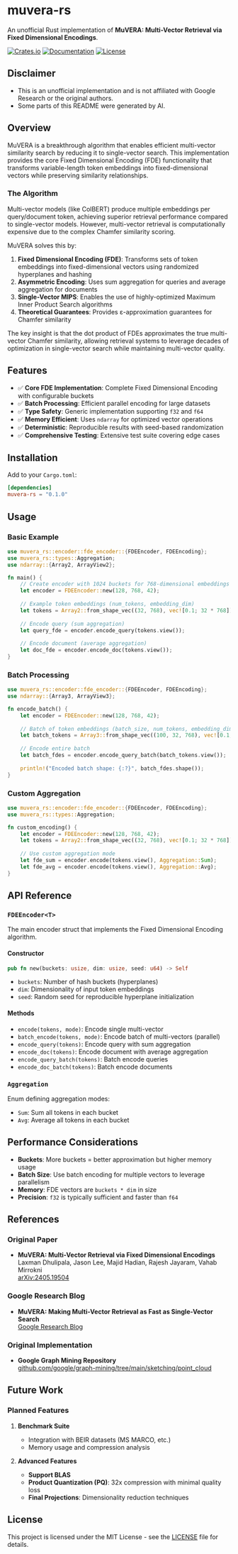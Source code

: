 # muvera-rs

An unofficial Rust implementation of **MuVERA: Multi-Vector Retrieval via Fixed Dimensional Encodings**.

[![Crates.io](https://img.shields.io/crates/v/muvera-rs)](https://crates.io/crates/muvera-rs)
[![Documentation](https://docs.rs/muvera-rs/badge.svg)](https://docs.rs/muvera-rs)
[![License](https://img.shields.io/badge/license-MIT-blue.svg)](LICENSE)

## Disclaimer

- This is an unofficial implementation and is not affiliated with Google Research or the original authors.
- Some parts of this README were generated by AI.

## Overview

MuVERA is a breakthrough algorithm that enables efficient multi-vector similarity search by reducing it to single-vector search. This implementation provides the core Fixed Dimensional Encoding (FDE) functionality that transforms variable-length token embeddings into fixed-dimensional vectors while preserving similarity relationships.

### The Algorithm

Multi-vector models (like ColBERT) produce multiple embeddings per query/document token, achieving superior retrieval performance compared to single-vector models. However, multi-vector retrieval is computationally expensive due to the complex Chamfer similarity scoring.

MuVERA solves this by:

1. **Fixed Dimensional Encoding (FDE)**: Transforms sets of token embeddings into fixed-dimensional vectors using randomized hyperplanes and hashing
2. **Asymmetric Encoding**: Uses sum aggregation for queries and average aggregation for documents
3. **Single-Vector MIPS**: Enables the use of highly-optimized Maximum Inner Product Search algorithms
4. **Theoretical Guarantees**: Provides ε-approximation guarantees for Chamfer similarity

The key insight is that the dot product of FDEs approximates the true multi-vector Chamfer similarity, allowing retrieval systems to leverage decades of optimization in single-vector search while maintaining multi-vector quality.

## Features

- ✅ **Core FDE Implementation**: Complete Fixed Dimensional Encoding with configurable buckets
- ✅ **Batch Processing**: Efficient parallel encoding for large datasets
- ✅ **Type Safety**: Generic implementation supporting `f32` and `f64`
- ✅ **Memory Efficient**: Uses `ndarray` for optimized vector operations
- ✅ **Deterministic**: Reproducible results with seed-based randomization
- ✅ **Comprehensive Testing**: Extensive test suite covering edge cases

## Installation

Add to your `Cargo.toml`:

```toml
[dependencies]
muvera-rs = "0.1.0"
```

## Usage

### Basic Example

```rust
use muvera_rs::encoder::fde_encoder::{FDEEncoder, FDEEncoding};
use muvera_rs::types::Aggregation;
use ndarray::{Array2, ArrayView2};

fn main() {
    // Create encoder with 1024 buckets for 768-dimensional embeddings
    let encoder = FDEEncoder::new(128, 768, 42);
    
    // Example token embeddings (num_tokens, embedding_dim)
    let tokens = Array2::from_shape_vec((32, 768), vec![0.1; 32 * 768]).unwrap();
    
    // Encode query (sum aggregation)
    let query_fde = encoder.encode_query(tokens.view());
    
    // Encode document (average aggregation)
    let doc_fde = encoder.encode_doc(tokens.view());
}
```

### Batch Processing

```rust
use muvera_rs::encoder::fde_encoder::{FDEEncoder, FDEEncoding};
use ndarray::{Array3, ArrayView3};

fn encode_batch() {
    let encoder = FDEEncoder::new(128, 768, 42);
    
    // Batch of token embeddings (batch_size, num_tokens, embedding_dim)
    let batch_tokens = Array3::from_shape_vec((100, 32, 768), vec![0.1; 100 * 32 * 768]).unwrap();
    
    // Encode entire batch
    let batch_fdes = encoder.encode_query_batch(batch_tokens.view());
    
    println!("Encoded batch shape: {:?}", batch_fdes.shape());
}
```

### Custom Aggregation

```rust
use muvera_rs::encoder::fde_encoder::{FDEEncoder, FDEEncoding};
use muvera_rs::types::Aggregation;

fn custom_encoding() {
    let encoder = FDEEncoder::new(128, 768, 42);
    let tokens = Array2::from_shape_vec((32, 768), vec![0.1; 32 * 768]).unwrap();
    
    // Use custom aggregation mode
    let fde_sum = encoder.encode(tokens.view(), Aggregation::Sum);
    let fde_avg = encoder.encode(tokens.view(), Aggregation::Avg);
}
```

## API Reference

### `FDEEncoder<T>`

The main encoder struct that implements the Fixed Dimensional Encoding algorithm.

#### Constructor
```rust
pub fn new(buckets: usize, dim: usize, seed: u64) -> Self
```

- `buckets`: Number of hash buckets (hyperplanes) 
- `dim`: Dimensionality of input token embeddings
- `seed`: Random seed for reproducible hyperplane initialization

#### Methods

- `encode(tokens, mode)`: Encode single multi-vector
- `batch_encode(tokens, mode)`: Encode batch of multi-vectors (parallel)
- `encode_query(tokens)`: Encode query with sum aggregation
- `encode_doc(tokens)`: Encode document with average aggregation
- `encode_query_batch(tokens)`: Batch encode queries
- `encode_doc_batch(tokens)`: Batch encode documents

### `Aggregation`

Enum defining aggregation modes:
- `Sum`: Sum all tokens in each bucket
- `Avg`: Average all tokens in each bucket

## Performance Considerations

- **Buckets**: More buckets = better approximation but higher memory usage
- **Batch Size**: Use batch encoding for multiple vectors to leverage parallelism
- **Memory**: FDE vectors are `buckets * dim` in size
- **Precision**: `f32` is typically sufficient and faster than `f64`

## References

### Original Paper
- **MuVERA: Multi-Vector Retrieval via Fixed Dimensional Encodings**  
  Laxman Dhulipala, Jason Lee, Majid Hadian, Rajesh Jayaram, Vahab Mirrokni  
  [arXiv:2405.19504](https://arxiv.org/pdf/2405.19504)

### Google Research Blog
- **MuVERA: Making Multi-Vector Retrieval as Fast as Single-Vector Search**  
  [Google Research Blog](https://research.google/blog/muvera-making-multi-vector-retrieval-as-fast-as-single-vector-search/)

### Original Implementation
- **Google Graph Mining Repository**  
  [github.com/google/graph-mining/tree/main/sketching/point_cloud](https://github.com/google/graph-mining/tree/main/sketching/point_cloud)

## Future Work

### Planned Features

1. **Benchmark Suite**
   - Integration with BEIR datasets (MS MARCO, etc.)
   - Memory usage and compression analysis

2. **Advanced Features**
   - **Support BLAS**
   - **Product Quantization (PQ)**: 32x compression with minimal quality loss
   - **Final Projections**: Dimensionality reduction techniques
   

## License

This project is licensed under the MIT License - see the [LICENSE](LICENSE) file for details.

